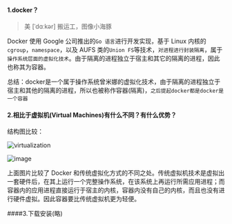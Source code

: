 #### 1.docker？

> 美 [ˈdɑːkər]  搬运工，图像小海豚

Docker 使用 Google 公司推出的` Go 语言 `进行开发实现，基于 Linux 内核的 `cgroup`，`namespace`，以及 AUFS 类的` Union FS `等技术，`对进程进行封装隔离`，属于 `操作系统层面的虚拟化技术`。由于隔离的进程独立于宿主和其它的隔离的进程，因此也称其为容器。

总结：docker是一个属于操作系统曾米娜的虚拟化技术，由于隔离的进程独立于宿主和其他的隔离的进程，所以也被称作容器(隔离)，`之后提起docker都是docker是一个容器`

#### 2.相比于虚拟机(Virtual Machines)有什么不同？有什么优势？

结构图比较：

![virtualization](https://ws3.sinaimg.cn/large/005uxB9Yly1g3zh53ckxoj30j8079q33.jpg)

![image](https://wx1.sinaimg.cn/large/005uxB9Yly1g3zh6dda56j30j505ft91.jpg)

上面图片比较了 Docker 和传统虚拟化方式的不同之处。传统虚拟机技术是虚拟出一套硬件后，在其上运行一个完整操作系统，在该系统上再运行所需应用进程；而容器内的应用进程直接运行于宿主的内核，容器内没有自己的内核，而且也没有进行硬件虚拟。因此容器要比传统虚拟机更为轻便。

####3.下载安装(略)

